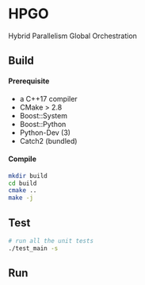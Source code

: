 # HPGO
Hybrid Parallelism Global Orchestration

## Build
#### Prerequisite
- a C++17 compiler
- CMake > 2.8
- Boost::System
- Boost::Python
- Python-Dev (3)
- Catch2 (bundled)

#### Compile
```bash
mkdir build
cd build
cmake ..
make -j
```

## Test
```bash
# run all the unit tests
./test_main -s
```

## Run

